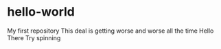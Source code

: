 # hello-world
My first repository
This deal is getting worse and worse all the time
Hello There
Try spinning
